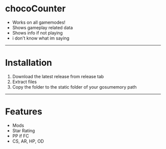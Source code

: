 # chocoCounter

* Works on all gamemodes!
* Shows gameplay related data
* Shows info if not playing
* i don't know what im saying

---

# Installation

1. Download the latest release from release tab
2. Extract files
3. Copy the folder to the static folder of your gosumemory path

---

# Features

* Mods
* Star Rating
* PP if FC
* CS, AR, HP, OD
